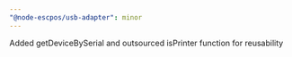```yaml
---
"@node-escpos/usb-adapter": minor
---
```


Added getDeviceBySerial and outsourced isPrinter function for reusability
